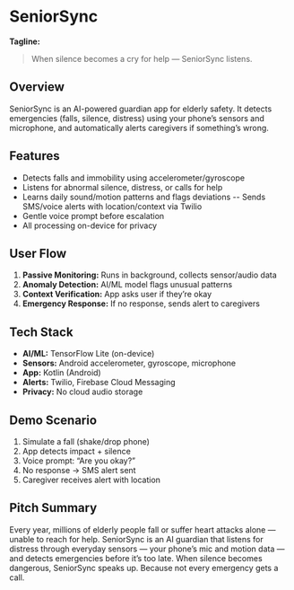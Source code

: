# SeniorSync

**Tagline:**
> When silence becomes a cry for help — SeniorSync listens.

## Overview
SeniorSync is an AI-powered guardian app for elderly safety. It detects emergencies (falls, silence, distress) using your phone’s sensors and microphone, and automatically alerts caregivers if something’s wrong.

## Features
- Detects falls and immobility using accelerometer/gyroscope
- Listens for abnormal silence, distress, or calls for help
- Learns daily sound/motion patterns and flags deviations
-- Sends SMS/voice alerts with location/context via Twilio
- Gentle voice prompt before escalation
- All processing on-device for privacy

## User Flow
1. **Passive Monitoring:** Runs in background, collects sensor/audio data
2. **Anomaly Detection:** AI/ML model flags unusual patterns
3. **Context Verification:** App asks user if they’re okay
4. **Emergency Response:** If no response, sends alert to caregivers

## Tech Stack
- **AI/ML:** TensorFlow Lite (on-device)
- **Sensors:** Android accelerometer, gyroscope, microphone
- **App:** Kotlin (Android)
- **Alerts:** Twilio, Firebase Cloud Messaging
- **Privacy:** No cloud audio storage

## Demo Scenario
1. Simulate a fall (shake/drop phone)
2. App detects impact + silence
3. Voice prompt: “Are you okay?”
4. No response → SMS alert sent
5. Caregiver receives alert with location

## Pitch Summary
Every year, millions of elderly people fall or suffer heart attacks alone — unable to reach for help. SeniorSync is an AI guardian that listens for distress through everyday sensors — your phone’s mic and motion data — and detects emergencies before it’s too late. When silence becomes dangerous, SeniorSync speaks up. Because not every emergency gets a call.
